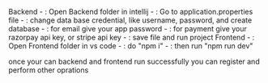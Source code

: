 Backend
	- : Open Backend folder in intellij
	- : Go to application.properties file
	- : change data base credential, like username, password, and create database
	- : for email give your app password
	- : for payment give your razorpay api key, or stripe api key
	- : save file and run project
Frontend
	- : Open Frontend folder in vs code
	- : do "npm i" 
	- : then run "npm run dev"

once your can backend and frontend run successfully you can register and perform other oprations 
